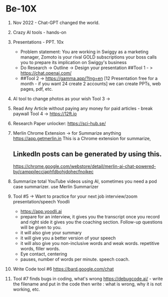 # Be-10X
1. Nov 2022 - Chat-GPT changed the world. 
2. Crazy AI tools - hands-on
3. Presentations - PPT. 10x
   * Problem statement: You are working in Swiggy as a marketing manager, Zomoto is your rival GOLD subscriptions your boss calls you to prepare its implication on Swiggy's business
   * Do Research -> Outline -> Design your presentation
     ##Tool 1 - > https://chat.openai.com/
   * ##Tool 2 -> https://gamma.app/?lng=en   [12 Presentation free for a month - if you want 24 create 2 accounts]
     we can create PPTs, web pages, pdf, etc.
4. AI tool to change photos as your wish Tool 3 ->
5. Read Any Article without paying any money for paid articles - break paywall Tool 4 -> https://12ft.io
6. Research Paper unlocker: https://sci-hub.se/
7. Merlin Chrome Extension -> for Summarize anything https://app.getmerlin.in
     This is a Chrome extension for summarize,
   ## LinkedIn posts can be generated by using this.
   https://chrome.google.com/webstore/detail/merlin-ai-chat-powered-by/camppjleccjaphfdbohjdohecfnoikec
8. Summarize total YouTube videos using AI, sometimes you need a pod case summarizer. use Merlin Summarizer
9. Tool #5 -> Want to practice for your next job interview/zoom presentation/speech Yoodli
    - https://app.yoodli.ai
    - prepare for an interview, it gives you the transcript once you record and right side it gives you the coaching section. Follow-up questions will be given to you.
    - it will also give your summary
    - it will give you a better version of your speech
    - it will also give you non-inclusive words and weak words. repetitive words, filler words.
    - Eye contact, centering
    - pauses, number of words per minute. speech coach.
  
10.  Write Code tool #6 https://bard.google.com/chat
11.  Tool #7 finds bugs in coding, what's wrong https://debugcode.ai/  - write the filename and put in the code then write : what is wrong, why it is not working, etc.
     
